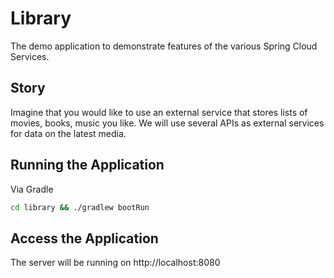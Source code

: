 # Library
The demo application to demonstrate features of the various Spring Cloud Services.

## Story
Imagine that you would like to use an external service that stores lists of movies, books, music you like.  We will use several APIs as external services for data on the latest media.

## Running the Application
Via Gradle
```sh
cd library && ./gradlew bootRun
```

## Access the Application
The server will be running on http://localhost:8080
